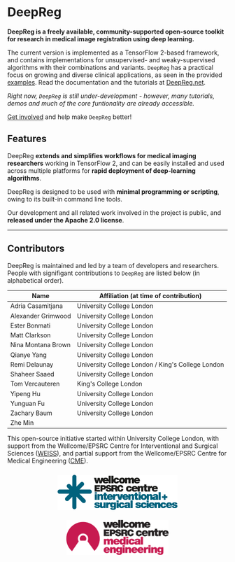 # DeepReg

**DeepReg is a freely available, community-supported open-source toolkit for research in
medical image registration using deep learning.**

The current version is implemented as a TensorFlow 2-based framework, and contains
implementations for unsupervised- and weaky-supervised algorithms with their
combinations and variants. `DeepReg` has a practical focus on growing and diverse
clinical applications, as seen in the provided [examples](tutorial_demo.md). Read the
documentation and the tutorials at [DeepReg.net](deepreg.net).

_Right now, `DeepReg` is still under-development - however, many tutorials, demos and
much of the core funtionality are already accessible._

[Get involved](CONTRIBUTING.md) and help make `DeepReg` better!

## Features

DeepReg **extends and simplifies workflows for medical imaging researchers** working in
TensorFlow 2, and can be easily installed and used across multiple platforms for **rapid
deployment of deep-learning algorithms**.

DeepReg is designed to be used with **minimal programming or scripting**, owing to its
built-in command line tools.

Our development and all related work involved in the project is public, and **released
under the Apache 2.0 license**.

---

## Contributors

DeepReg is maintained and led by a team of developers and researchers. People with
signifigant contributions to `DeepReg` are listed below (in alphabetical order).

| Name               | Affiliation (at time of contribution)             |
| ------------------ | ------------------------------------------------- |
| Adria Casamitjana  | University College London                         |
| Alexander Grimwood | University College London                         |
| Ester Bonmati      | University College London                         |
| Matt Clarkson      | University College London                         |
| Nina Montana Brown | University College London                         |
| Qianye Yang        | University College London                         |
| Remi Delaunay      | University College London / King's College London |
| Shaheer Saaed      | University College London                         |
| Tom Vercauteren    | King's College London                             |
| Yipeng Hu          | University College London                         |
| Yunguan Fu         | University College London                         |
| Zachary Baum       | University College London                         |
| Zhe Min            |                                                   |

This open-source initiative started within University College London, with support from
the Wellcome/EPSRC Centre for Interventional and Surgical Sciences
([WEISS](https://www.ucl.ac.uk/interventional-surgical-sciences/)), and partial support
from the Wellcome/EPSRC Centre for Medical Engineering
([CME](https://medicalengineering.org.uk/)).

<p style="text-align: center"><img src='https://raw.githubusercontent.com/DeepRegNet/DeepReg/master/docs/asset/weiss.jpg' alt='WEISS Logo' height="80" style="padding: 10px;" /><img src='https://raw.githubusercontent.com/DeepRegNet/DeepReg/master/docs/asset/medicalengineering.svg' alt='CME Logo' height="80" style="padding: 10px;"/></p>
